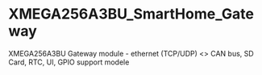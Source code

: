 # XMEGA256A3BU_SmartHome_Gateway
XMEGA256A3BU Gateway module - ethernet (TCP/UDP) &lt;> CAN bus, SD Card, RTC, UI, GPIO support modele
